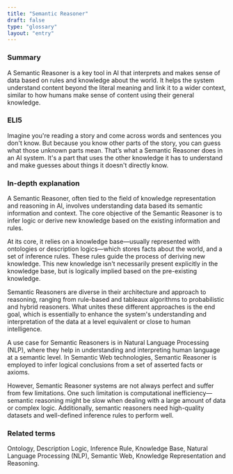 ```yaml
---
title: "Semantic Reasoner"
draft: false
type: "glossary"
layout: "entry"
---
```


### Summary
A Semantic Reasoner is a key tool in AI that interprets and makes sense of data based on rules and knowledge about the world. It helps the system understand content beyond the literal meaning and link it to a wider context, similar to how humans make sense of content using their general knowledge.

### ELI5
Imagine you're reading a story and come across words and sentences you don't know. But because you know other parts of the story, you can guess what those unknown parts mean. That’s what a Semantic Reasoner does in an AI system. It's a part that uses the other knowledge it has to understand and make guesses about things it doesn't directly know. 

### In-depth explanation
A Semantic Reasoner, often tied to the field of knowledge representation and reasoning in AI, involves understanding data based its semantic information and context. The core objective of the Semantic Reasoner is to infer logic or derive new knowledge based on the existing information and rules.

At its core, it relies on a knowledge base—usually represented with ontologies or description logics—which stores facts about the world, and a set of inference rules. These rules guide the process of deriving new knowledge. This new knowledge isn't necessarily present explicitly in the knowledge base, but is logically implied based on the pre-existing knowledge.

Semantic Reasoners are diverse in their architecture and approach to reasoning, ranging from rule-based and tableaux algorithms to probabilistic and hybrid reasoners. What unites these different approaches is the end goal, which is essentially to enhance the system's understanding and interpretation of the data at a level equivalent or close to human intelligence.

A use case for Semantic Reasoners is in Natural Language Processing (NLP), where they help in understanding and interpreting human language at a semantic level. In Semantic Web technologies, Semantic Reasoner is employed to infer logical conclusions from a set of asserted facts or axioms.

However, Semantic Reasoner systems are not always perfect and suffer from few limitations. One such limitation is computational inefficiency—semantic reasoning might be slow when dealing with a large amount of data or complex logic. Additionally, semantic reasoners need high-quality datasets and well-defined inference rules to perform well.

### Related terms
Ontology, Description Logic, Inference Rule, Knowledge Base, Natural Language Processing (NLP), Semantic Web, Knowledge Representation and Reasoning.
